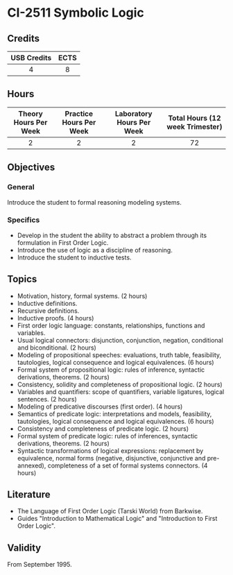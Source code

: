# CI-2511 Symbolic Logic

## Credits

| USB Credits | ECTS |
|:-----------:|:----:|
|      4      |   8  |

## Hours

| Theory Hours Per Week | Practice Hours Per Week | Laboratory Hours Per Week | Total Hours (12 week Trimester) |
|:---------------------:|:-----------------------:|:-------------------------:|:-------------------------------:|
|           2           |            2            |             2             |                72               |

## Objectives

### General

Introduce the student to formal reasoning modeling systems.

### Specifics

* Develop in the student the ability to abstract a problem through its formulation in First Order Logic.
* Introduce the use of logic as a discipline of reasoning. 
* Introduce the student to inductive tests.

## Topics

* Motivation, history, formal systems. (2 hours)
* Inductive definitions.
* Recursive definitions.
* Inductive proofs. (4 hours)
* First order logic language: constants, relationships, functions and variables.
* Usual logical connectors: disjunction, conjunction, negation, conditional and biconditional. (2 hours)
* Modeling of propositional speeches: evaluations, truth table, feasibility, tautologies, logical consequence and logical equivalences. (6 hours)
* Formal system of propositional logic: rules of inference, syntactic derivations, theorems. (2 hours)
* Consistency, solidity and completeness of propositional logic. (2 hours)
* Variables and quantifiers: scope of quantifiers, variable ligatures, logical sentences. (2 hours)
* Modeling of predicative discourses (first order). (4 hours)
* Semantics of predicate logic: interpretations and models, feasibility, tautologies, logical consequence and logical equivalences. (6 hours)
* Consistency and completeness of predicate logic. (2 hours)
* Formal system of predicate logic: rules of inferences, syntactic derivations, theorems. (2 hours)
* Syntactic transformations of logical expressions: replacement by equivalence, normal forms (negative, disjunctive, conjunctive and pre-annexed), completeness of a set of formal systems connectors. (4 hours)

## Literature

* The Language of First Order Logic (Tarski World) from Barkwise.
* Guides "Introduction to Mathematical Logic" and "Introduction to First Order Logic".

## Validity

From September 1995.
